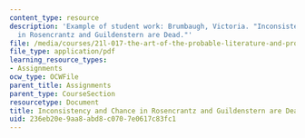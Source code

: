 ```yaml
---
content_type: resource
description: 'Example of student work: Brumbaugh, Victoria. "Inconsistency and Chance
  in Rosencrantz and Guildenstern are Dead."'
file: /media/courses/21l-017-the-art-of-the-probable-literature-and-probability-spring-2008/236eb20e9aa8abd8c0707e0617c83fc1_essay3_brumbaugh.pdf
file_type: application/pdf
learning_resource_types:
- Assignments
ocw_type: OCWFile
parent_title: Assignments
parent_type: CourseSection
resourcetype: Document
title: Inconsistency and Chance in Rosencrantz and Guildenstern are Dead
uid: 236eb20e-9aa8-abd8-c070-7e0617c83fc1
---
```

